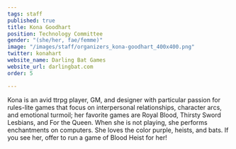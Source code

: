 ```yaml
---
tags: staff
published: true
title: Kona Goodhart
position: Technology Committee
gender: "(she/her, fae/femme)"
image: "/images/staff/organizers_kona-goodhart_400x400.png"
twitter: konahart
website_name: Darling Bat Games
website_url: darlingbat.com
order: 5

---
```

Kona is an avid ttrpg player, GM, and designer with particular passion for rules-lite games that focus on interpersonal relationships, character arcs, and emotional turmoil; her favorite games are Royal Blood, Thirsty Sword Lesbians, and For the Queen. When she is not playing, she performs enchantments on computers. She loves the color purple, heists, and bats. If you see her, offer to run a game of Blood Heist for her!
